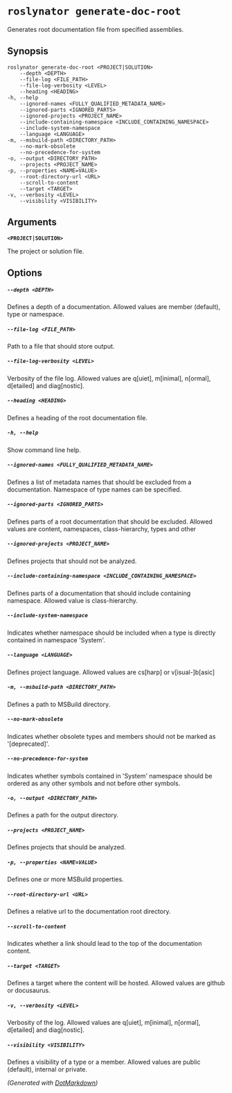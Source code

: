 ﻿---
sidebar_label: generate-doc-root
---

# `roslynator generate-doc-root`

Generates root documentation file from specified assemblies\.

## Synopsis

```
roslynator generate-doc-root <PROJECT|SOLUTION>
    --depth <DEPTH>
    --file-log <FILE_PATH>
    --file-log-verbosity <LEVEL>
    --heading <HEADING>
-h, --help
    --ignored-names <FULLY_QUALIFIED_METADATA_NAME>
    --ignored-parts <IGNORED_PARTS>
    --ignored-projects <PROJECT_NAME>
    --include-containing-namespace <INCLUDE_CONTAINING_NAMESPACE>
    --include-system-namespace
    --language <LANGUAGE>
-m, --msbuild-path <DIRECTORY_PATH>
    --no-mark-obsolete
    --no-precedence-for-system
-o, --output <DIRECTORY_PATH>
    --projects <PROJECT_NAME>
-p, --properties <NAME=VALUE>
    --root-directory-url <URL>
    --scroll-to-content
    --target <TARGET>
-v, --verbosity <LEVEL>
    --visibility <VISIBILITY>
```

## Arguments

**`<PROJECT|SOLUTION>`**

The project or solution file\.

## Options

##### `--depth <DEPTH>`

Defines a depth of a documentation\. Allowed values are member \(default\), type or namespace\.

##### `--file-log <FILE_PATH>`

Path to a file that should store output\.

##### `--file-log-verbosity <LEVEL>`

Verbosity of the file log\. Allowed values are q\[uiet\], m\[inimal\], n\[ormal\], d\[etailed\] and diag\[nostic\]\.

##### `--heading <HEADING>`

Defines a heading of the root documentation file\.

##### `-h, --help`

Show command line help\.

##### `--ignored-names <FULLY_QUALIFIED_METADATA_NAME>`

Defines a list of metadata names that should be excluded from a documentation\. Namespace of type names can be specified\.

##### `--ignored-parts <IGNORED_PARTS>`

Defines parts of a root documentation that should be excluded\. Allowed values are content, namespaces, class\-hierarchy, types and other

##### `--ignored-projects <PROJECT_NAME>`

Defines projects that should not be analyzed\.

##### `--include-containing-namespace <INCLUDE_CONTAINING_NAMESPACE>`

Defines parts of a documentation that should include containing namespace\. Allowed value is class\-hierarchy\.

##### `--include-system-namespace`

Indicates whether namespace should be included when a type is directly contained in namespace 'System'\.

##### `--language <LANGUAGE>`

Defines project language\. Allowed values are cs\[harp\] or v\[isual\-\]b\[asic\]

##### `-m, --msbuild-path <DIRECTORY_PATH>`

Defines a path to MSBuild directory\.

##### `--no-mark-obsolete`

Indicates whether obsolete types and members should not be marked as '\[deprecated\]'\.

##### `--no-precedence-for-system`

Indicates whether symbols contained in 'System' namespace should be ordered as any other symbols and not before other symbols\.

##### `-o, --output <DIRECTORY_PATH>`

Defines a path for the output directory\.

##### `--projects <PROJECT_NAME>`

Defines projects that should be analyzed\.

##### `-p, --properties <NAME=VALUE>`

Defines one or more MSBuild properties\.

##### `--root-directory-url <URL>`

Defines a relative url to the documentation root directory\.

##### `--scroll-to-content`

Indicates whether a link should lead to the top of the documentation content\.

##### `--target <TARGET>`

Defines a target where the content will be hosted\. Allowed values are github or docusaurus\.

##### `-v, --verbosity <LEVEL>`

Verbosity of the log\. Allowed values are q\[uiet\], m\[inimal\], n\[ormal\], d\[etailed\] and diag\[nostic\]\.

##### `--visibility <VISIBILITY>`

Defines a visibility of a type or a member\. Allowed values are public \(default\), internal or private\.

*\(Generated with [DotMarkdown](https://github.com/JosefPihrt/DotMarkdown)\)*